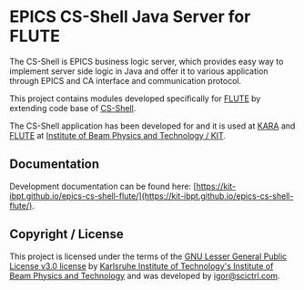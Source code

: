 # EPICS CS-Shell Java Server for FLUTE

The CS-Shell is EPICS business logic server, which provides easy way to implement server side logic in Java and offer it to various application through EPICS and CA interface and communication protocol. 

This project contains modules developed specifically for [FLUTE](https://www.ibpt.kit.edu/flute.php) by extending code base of [CS-Shell](https://github.com/KIT-IBPT/epics-cs-shell).

The CS-Shell application has been developed for and it is used at [KARA](https://www.ibpt.kit.edu/kara.php) and [FLUTE](https://www.ibpt.kit.edu/flute.php) at [Institute of Beam Physics and Technology / KIT](https://www.ibpt.kit.edu/).

## Documentation

Development documentation can be found here: [https://kit-ibpt.github.io/epics-cs-shell-flute/](https://kit-ibpt.github.io/epics-cs-shell-flute/).

## Copyright / License

This project is licensed under the terms of the [GNU Lesser General Public License v3.0 license](LICENSE) by 
[Karlsruhe Institute of Technology's Institute of Beam Physics and Technology](https://www.ibpt.kit.edu/) 
and was developed by [igor@scictrl.com](http://scictrl.org).
